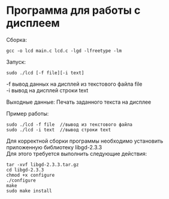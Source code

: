 # Программа для работы с дисплеем

Сборка:
```  
gcc -o lcd main.c lcd.c -lgd -lfreetype -lm  
```

Запуск:  
```
sudo ./lcd [-f file][-i text]  
```
-f вывод данных на дисплей из текстового файла file  
-i вывод на дисплей строки text  

Выходные данные: 
Печать заданного текста на дисплее  

Пример работы: 

```
sudo ./lcd -f file  //вывод из текстового файла
sudo ./lcd -i text  //вывод строки text
```

Для корректной сборки программы необходимо установить приложенную библиотеку libgd-2.3.3  
Для этого требуется выполнить следующие действия:  
```
tar -xvf libgd-2.3.3.tar.gz
cd libgd-2.3.3  
chmod +x configure  
./configure  
make  
sudo make install  
```

